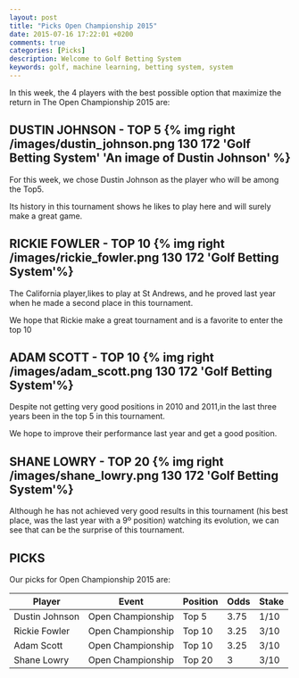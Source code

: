 ```yaml
---
layout: post
title: "Picks Open Championship 2015"
date: 2015-07-16 17:22:01 +0200
comments: true
categories: [Picks]
description: Welcome to Golf Betting System
keywords: golf, machine learning, betting system, system
---
```


In this week, the 4 players with the best possible option that maximize the return in The Open Championship 2015 are:


## DUSTIN JOHNSON - TOP 5   {% img right /images/dustin_johnson.png 130 172 'Golf Betting System' 'An image of Dustin Johnson' %}

For this week, we chose Dustin Johnson as the player who will be among the Top5. 

Its history in this tournament shows he likes to play here and will surely make a great game.


 
## RICKIE FOWLER - TOP 10   {% img right /images/rickie_fowler.png 130 172 'Golf Betting System'%}

The California player,likes to play at St Andrews, and he proved last year when he made a second place in this tournament.

We hope that Rickie make a great tournament and is a favorite to enter the top 10

 

## ADAM SCOTT - TOP 10   {% img right /images/adam_scott.png 130 172 'Golf Betting System'%}

Despite not getting very good positions in 2010 and 2011,in the last three years been in the top 5 in this tournament.

We hope to improve their performance last year and get a good position.



## SHANE LOWRY - TOP 20   {% img right /images/shane_lowry.png 130 172 'Golf Betting System'%}

Although he has not achieved very good results in this tournament (his best place, was the last year with a 9º position) watching its evolution, we can see that can be the surprise of this tournament.



## PICKS

Our picks for Open Championship 2015 are:


| Player         | Event              | Position     | Odds       | Stake        |
| -------------- | ------------------ | ------------ | ---------- | ------------ |
| Dustin Johnson | Open Championship | Top 5        | 3.75		  | 1/10         |
| Rickie Fowler  | Open Championship | Top 10       | 3.25		  | 3/10         |
| Adam Scott     | Open Championship | Top 10       | 3.25		  | 3/10         |
| Shane Lowry    | Open Championship | Top 20       | 3		      | 3/10         |